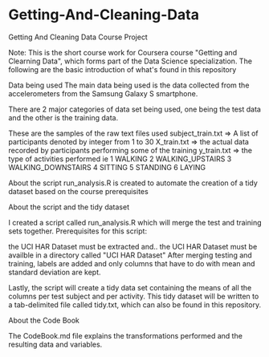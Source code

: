 # Getting-And-Cleaning-Data
Getting And Cleaning Data Course Project

Note:
This is the short course work for Coursera course "Getting and Clearning Data", which forms part of the Data Science specialization. The following are the basic introduction of what's found in this repository

Data being used
The main data being used is the data collected from the accelerometers from the Samsung Galaxy S smartphone.

There are 2 major categories of data set being used, one being the test data and the other is the training data.

These are the samples of the raw text files used
subject_train.txt => A list of participants denoted by integer from 1 to 30
X_train.txt => the actual data recorded by participants performing some of the training 
y_train.txt => the type of activities performed ie
1 WALKING
2 WALKING_UPSTAIRS
3 WALKING_DOWNSTAIRS
4 SITTING
5 STANDING
6 LAYING

About the script
run_analysis.R is created to automate the creation of a tidy dataset based on the course prerequisites




About the script and the tidy dataset

I created a script called run_analysis.R which will merge the test and training sets together. Prerequisites for this script:

the UCI HAR Dataset must be extracted and..
the UCI HAR Dataset must be availble in a directory called "UCI HAR Dataset"
After merging testing and training, labels are added and only columns that have to do with mean and standard deviation are kept.

Lastly, the script will create a tidy data set containing the means of all the columns per test subject and per activity. This tidy dataset will be written to a tab-delimited file called tidy.txt, which can also be found in this repository.

About the Code Book

The CodeBook.md file explains the transformations performed and the resulting data and variables.
